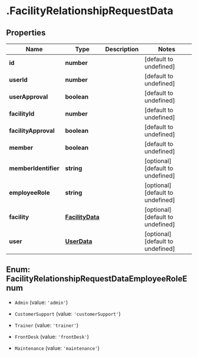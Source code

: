 # .FacilityRelationshipRequestData

## Properties

Name | Type | Description | Notes
------------ | ------------- | ------------- | -------------
**id** | **number** |  | [default to undefined]
**userId** | **number** |  | [default to undefined]
**userApproval** | **boolean** |  | [default to undefined]
**facilityId** | **number** |  | [default to undefined]
**facilityApproval** | **boolean** |  | [default to undefined]
**member** | **boolean** |  | [default to undefined]
**memberIdentifier** | **string** |  | [optional] [default to undefined]
**employeeRole** | **string** |  | [optional] [default to undefined]
**facility** | [**FacilityData**](FacilityData.md) |  | [optional] [default to undefined]
**user** | [**UserData**](UserData.md) |  | [optional] [default to undefined]



## Enum: FacilityRelationshipRequestDataEmployeeRoleEnum


* `Admin` (value: `'admin'`)

* `CustomerSupport` (value: `'customerSupport'`)

* `Trainer` (value: `'trainer'`)

* `FrontDesk` (value: `'frontDesk'`)

* `Maintenance` (value: `'maintenance'`)



